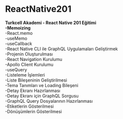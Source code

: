 # ReactNative201
<b>Turkcell Akademi - React Native 201 Eğitimi </b><br/>
   <b> -Memoizing </b><br/>
      -React.memo<br/>
      -useMemo<br/>
      -useCallback<br/>
    -React Native CLI ile GraphQL Uygulamaları Geliştirmek <br/>
      -Projenin Oluşturulması<br/>
      -React Navigation Kurulumu<br/>
      -Apollo Client Kurulumu<br/>
      -useQuery<br/>
      -Listeleme İşlemleri<br/>
      -Liste Bileşeninin Geliştirilmesi<br/>
      -Tema Tanımları ve Loading Bileşeni<br/>
      -Detay Ekranı Hazırlanması<br/>
      -Detay Ekranı için GraphQL Sorgusu<br/>
      -GraphQL Query Dosyalarının Hazırlanması<br/>
      -Etiketlerin Gösterilmesi<br/>
      -Dönüşümlerin Gösterilmesi<br/>

